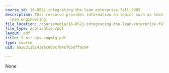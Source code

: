 ```yaml
---
course_id: 16-852j-integrating-the-lean-enterprise-fall-2005
description: This resource provides information on topics such as lean thinking, and
  lean engineering.
file_location: /coursemedia/16-852j-integrating-the-lean-enterprise-fall-2005/aa20311b143eac0d0c7046f658ff9c94_9_mit_sys_engmfg.pdf
file_type: application/pdf
layout: pdf
title: 9_mit_sys_engmfg.pdf
type: course
uid: aa20311b143eac0d0c7046f658ff9c94

---
```

None